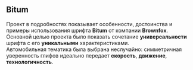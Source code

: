 ## Bitum
Проект в подробностях показывает особенности, достоинства и примеры использования шрифта **Bitum** от компании **Brownfox**.\
Основной целью проекта было показать сочетание **универсальности** шрифта с его **уникальными** характеристиками.\
Автомобильная тематика была выбрана неслучайно: симметричная уверенность глифов идеально передает **скорость**, **движение**, **технологичность**.